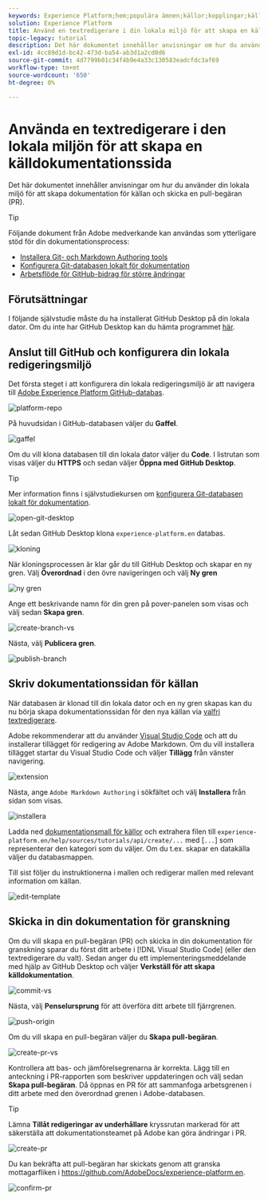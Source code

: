 ```yaml
---
keywords: Experience Platform;hem;populära ämnen;källor;kopplingar;källkopplingar;källor sdk;sdk;SDK
solution: Experience Platform
title: Använd en textredigerare i din lokala miljö för att skapa en källdokumentationssida
topic-legacy: tutorial
description: Det här dokumentet innehåller anvisningar om hur du använder din lokala miljö för att skapa dokumentation för källan och skicka en pull-begäran (PR).
exl-id: 4cc89d1d-bc42-473d-ba54-ab3d1a2cd0d6
source-git-commit: 4d7799b01c34f4b9e4a33c130583eadcfdc3af69
workflow-type: tm+mt
source-wordcount: '650'
ht-degree: 0%

---
```


# Använda en textredigerare i den lokala miljön för att skapa en källdokumentationssida

Det här dokumentet innehåller anvisningar om hur du använder din lokala miljö för att skapa dokumentation för källan och skicka en pull-begäran (PR).

>[!TIP]
>
>Följande dokument från Adobe medverkande kan användas som ytterligare stöd för din dokumentationsprocess: <ul><li>[Installera Git- och Markdown Authoring tools](https://experienceleague.adobe.com/docs/contributor/contributor-guide/setup/install-tools.html?lang=en)</li><li>[Konfigurera Git-databasen lokalt för dokumentation](https://experienceleague.adobe.com/docs/contributor/contributor-guide/setup/local-repo.html?lang=en)</li><li>[Arbetsflöde för GitHub-bidrag för större ändringar](https://experienceleague.adobe.com/docs/contributor/contributor-guide/setup/full-workflow.html?lang=en)</li></ul>

## Förutsättningar

I följande självstudie måste du ha installerat GitHub Desktop på din lokala dator. Om du inte har GitHub Desktop kan du hämta programmet [här](https://desktop.github.com/).

## Anslut till GitHub och konfigurera din lokala redigeringsmiljö

Det första steget i att konfigurera din lokala redigeringsmiljö är att navigera till [Adobe Experience Platform GitHub-databas](https://github.com/AdobeDocs/experience-platform.en).

![platform-repo](../assets/platform-repo.png)

På huvudsidan i GitHub-databasen väljer du **Gaffel**.

![gaffel](../assets/fork.png)

Om du vill klona databasen till din lokala dator väljer du **Code**. I listrutan som visas väljer du **HTTPS** och sedan väljer **Öppna med GitHub Desktop**.

>[!TIP]
>
>Mer information finns i självstudiekursen om [konfigurera Git-databasen lokalt för dokumentation](https://experienceleague.adobe.com/docs/contributor/contributor-guide/setup/local-repo.html?lang=en#create-a-local-clone-of-the-repository).

![open-git-desktop](../assets/open-git-desktop.png)

Låt sedan GitHub Desktop klona `experience-platform.en` databas.

![kloning](../assets/cloning.png)

När kloningsprocessen är klar går du till GitHub Desktop och skapar en ny gren. Välj **Överordnad** i den övre navigeringen och välj **Ny gren**

![ny gren](../assets/new-branch.png)

Ange ett beskrivande namn för din gren på pover-panelen som visas och välj sedan **Skapa gren**.

![create-branch-vs](../assets/create-branch-vs.png)

Nästa, välj **Publicera gren**.

![publish-branch](../assets/publish-branch.png)

## Skriv dokumentationssidan för källan

När databasen är klonad till din lokala dator och en ny gren skapas kan du nu börja skapa dokumentationssidan för den nya källan via [valfri textredigerare](https://experienceleague.adobe.com/docs/contributor/contributor-guide/setup/install-tools.html?lang=en#understand-markdown-editors).

Adobe rekommenderar att du använder [Visual Studio Code](https://code.visualstudio.com/) och att du installerar tillägget för redigering av Adobe Markdown. Om du vill installera tillägget startar du Visual Studio Code och väljer **Tillägg** från vänster navigering.

![extension](../assets/extension.png)

Nästa, ange `Adobe Markdown Authoring` i sökfältet och välj **Installera** från sidan som visas.

![installera](../assets/install.png)

Ladda ned [dokumentationsmall för källor](../assets/template.zip) och extrahera filen till `experience-platform.en/help/sources/tutorials/api/create/...` med [`...`] som representerar den kategori som du väljer. Om du t.ex. skapar en datakälla väljer du databasmappen.

Till sist följer du instruktionerna i mallen och redigerar mallen med relevant information om källan.

![edit-template](../assets/edit-template.png)

## Skicka in din dokumentation för granskning

Om du vill skapa en pull-begäran (PR) och skicka in din dokumentation för granskning sparar du först ditt arbete i [!DNL Visual Studio Code] (eller den textredigerare du valt). Sedan anger du ett implementeringsmeddelande med hjälp av GitHub Desktop och väljer **Verkställ för att skapa källdokumentation**.

![commit-vs](../assets/commit-vs.png)

Nästa, välj **Penselursprung** för att överföra ditt arbete till fjärrgrenen.

![push-origin](../assets/push-origin.png)

Om du vill skapa en pull-begäran väljer du **Skapa pull-begäran**.

![create-pr-vs](../assets/create-pr-vs.png)

Kontrollera att bas- och jämförelsegrenarna är korrekta. Lägg till en anteckning i PR-rapporten som beskriver uppdateringen och välj sedan **Skapa pull-begäran**. Då öppnas en PR för att sammanfoga arbetsgrenen i ditt arbete med den överordnad grenen i Adobe-databasen.

>[!TIP]
>
>Lämna **Tillåt redigeringar av underhållare** kryssrutan markerad för att säkerställa att dokumentationsteamet på Adobe kan göra ändringar i PR.

![create-pr](../assets/create-pr.png)

Du kan bekräfta att pull-begäran har skickats genom att granska mottagarfliken i https://github.com/AdobeDocs/experience-platform.en.

![confirm-pr](../assets/confirm-pr.png)
